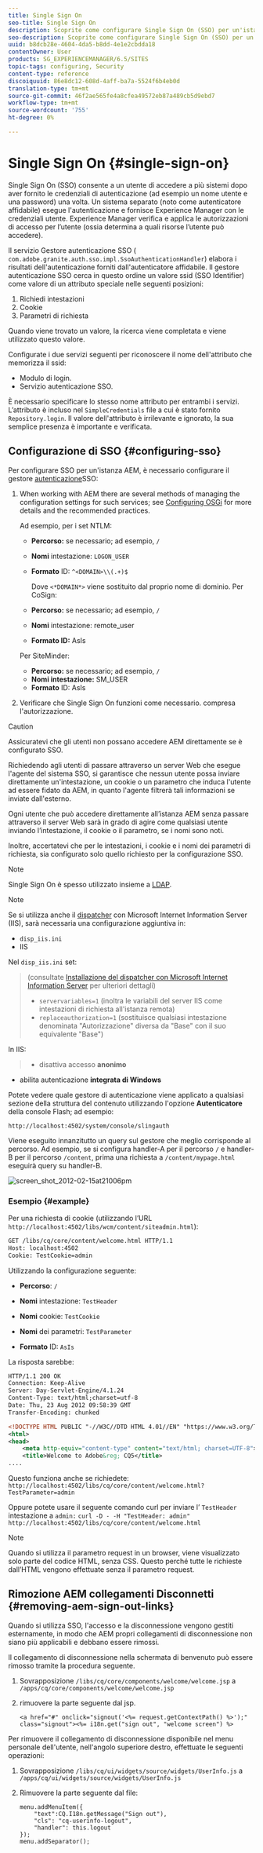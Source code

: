 ```yaml
---
title: Single Sign On
seo-title: Single Sign On
description: Scoprite come configurare Single Sign On (SSO) per un'istanza AEM.
seo-description: Scoprite come configurare Single Sign On (SSO) per un'istanza AEM.
uuid: b8dcb28e-4604-4da5-b8dd-4e1e2cbdda18
contentOwner: User
products: SG_EXPERIENCEMANAGER/6.5/SITES
topic-tags: configuring, Security
content-type: reference
discoiquuid: 86e8dc12-608d-4aff-ba7a-5524f6b4eb0d
translation-type: tm+mt
source-git-commit: 46f2ae565fe4a8cfea49572eb87a489cb5d9ebd7
workflow-type: tm+mt
source-wordcount: '755'
ht-degree: 0%

---
```



# Single Sign On {#single-sign-on}

Single Sign On (SSO) consente a un utente di accedere a più sistemi dopo aver fornito le credenziali di autenticazione (ad esempio un nome utente e una password) una volta. Un sistema separato (noto come autenticatore affidabile) esegue l&#39;autenticazione e fornisce  Experience Manager con le credenziali utente.  Experience Manager verifica e applica le autorizzazioni di accesso per l’utente (ossia determina a quali risorse l’utente può accedere).

Il servizio Gestore autenticazione SSO ( `com.adobe.granite.auth.sso.impl.SsoAuthenticationHandler`) elabora i risultati dell&#39;autenticazione forniti dall&#39;autenticatore affidabile. Il gestore autenticazione SSO cerca in questo ordine un valore ssid (SSO Identifier) come valore di un attributo speciale nelle seguenti posizioni:

1. Richiedi intestazioni
1. Cookie
1. Parametri di richiesta

Quando viene trovato un valore, la ricerca viene completata e viene utilizzato questo valore.

Configurate i due servizi seguenti per riconoscere il nome dell&#39;attributo che memorizza il ssid:

* Modulo di login.
* Servizio autenticazione SSO.

È necessario specificare lo stesso nome attributo per entrambi i servizi. L’attributo è incluso nel `SimpleCredentials` file a cui è stato fornito `Repository.login`. Il valore dell&#39;attributo è irrilevante e ignorato, la sua semplice presenza è importante e verificata.

## Configurazione di SSO {#configuring-sso}

Per configurare SSO per un&#39;istanza AEM, è necessario configurare il gestore [autenticazione](/help/sites-deploying/osgi-configuration-settings.md#adobegranitessoauthenticationhandler)SSO:

1. When working with AEM there are several methods of managing the configuration settings for such services; see [Configuring OSGi](/help/sites-deploying/configuring-osgi.md) for more details and the recommended practices.

   Ad esempio, per i set NTLM:

   * **Percorso:** se necessario; ad esempio, `/`
   * **Nomi** intestazione: `LOGON_USER`
   * **Formato** ID: `^<DOMAIN>\\(.+)$`

      Dove `<*DOMAIN*>` viene sostituito dal proprio nome di dominio.
   Per CoSign:

   * **Percorso:** se necessario; ad esempio, `/`
   * **Nomi** intestazione: remote_user
   * **Formato ID:** AsIs

   Per SiteMinder:

   * **Percorso:** se necessario; ad esempio, `/`
   * **Nomi intestazione:** SM_USER
   * **Formato** ID: AsIs



1. Verificare che Single Sign On funzioni come necessario. compresa l&#39;autorizzazione.

>[!CAUTION]
>
>Assicuratevi che gli utenti non possano accedere AEM direttamente se è configurato SSO.
>
>Richiedendo agli utenti di passare attraverso un server Web che esegue l&#39;agente del sistema SSO, si garantisce che nessun utente possa inviare direttamente un&#39;intestazione, un cookie o un parametro che induca l&#39;utente ad essere fidato da AEM, in quanto l&#39;agente filtrerà tali informazioni se inviate dall&#39;esterno.
>
>Ogni utente che può accedere direttamente all’istanza AEM senza passare attraverso il server Web sarà in grado di agire come qualsiasi utente inviando l’intestazione, il cookie o il parametro, se i nomi sono noti.
>
>Inoltre, accertatevi che per le intestazioni, i cookie e i nomi dei parametri di richiesta, sia configurato solo quello richiesto per la configurazione SSO.


>[!NOTE]
>
>Single Sign On è spesso utilizzato insieme a [LDAP](/help/sites-administering/ldap-config.md).

>[!NOTE]
>
>Se si utilizza anche il [dispatcher](https://helpx.adobe.com/experience-manager/dispatcher/using/dispatcher.html) con Microsoft Internet Information Server (IIS), sarà necessaria una configurazione aggiuntiva in:
>
>* `disp_iis.ini`
>* IIS

>
>
Nel `disp_iis.ini` set:
>(consultate [Installazione del dispatcher con Microsoft Internet Information Server](https://helpx.adobe.com/experience-manager/dispatcher/using/dispatcher-install.html#microsoft-internet-information-server) per ulteriori dettagli)
>
>* `servervariables=1` (inoltra le variabili del server IIS come intestazioni di richiesta all&#39;istanza remota)
>* `replaceauthorization=1` (sostituisce qualsiasi intestazione denominata &quot;Autorizzazione&quot; diversa da &quot;Base&quot; con il suo equivalente &quot;Base&quot;)

>
>
In IIS:
>
>* disattiva accesso **anonimo**
   >
   >
* abilita autenticazione **integrata di Windows**

>



Potete vedere quale gestore di autenticazione viene applicato a qualsiasi sezione della struttura del contenuto utilizzando l&#39;opzione **Autenticatore** della console Flash; ad esempio:

`http://localhost:4502/system/console/slingauth`

Viene eseguito innanzitutto un query sul gestore che meglio corrisponde al percorso. Ad esempio, se si configura handler-A per il percorso `/` e handler-B per il percorso `/content`, prima una richiesta a `/content/mypage.html` eseguirà query su handler-B.

![screen_shot_2012-02-15at21006pm](assets/screen_shot_2012-02-15at21006pm.png)

### Esempio {#example}

Per una richiesta di cookie (utilizzando l’URL `http://localhost:4502/libs/wcm/content/siteadmin.html`):

```xml
GET /libs/cq/core/content/welcome.html HTTP/1.1
Host: localhost:4502
Cookie: TestCookie=admin
```

Utilizzando la configurazione seguente:

* **Percorso**: `/`

* **Nomi** intestazione: `TestHeader`

* **Nomi** cookie: `TestCookie`

* **Nomi** dei parametri: `TestParameter`

* **Formato** ID: `AsIs`

La risposta sarebbe:

```xml
HTTP/1.1 200 OK
Connection: Keep-Alive
Server: Day-Servlet-Engine/4.1.24
Content-Type: text/html;charset=utf-8
Date: Thu, 23 Aug 2012 09:58:39 GMT
Transfer-Encoding: chunked

<!DOCTYPE HTML PUBLIC "-//W3C//DTD HTML 4.01//EN" "https://www.w3.org/TR/html4/strict.dtd">
<html>
<head>
    <meta http-equiv="content-type" content="text/html; charset=UTF-8">
    <title>Welcome to Adobe&reg; CQ5</title>
....
```

Questo funziona anche se richiedete:
`http://localhost:4502/libs/cq/core/content/welcome.html?TestParameter=admin`

Oppure potete usare il seguente comando curl per inviare l’ `TestHeader` intestazione a `admin:`
`curl -D - -H "TestHeader: admin" http://localhost:4502/libs/cq/core/content/welcome.html`

>[!NOTE]
>
>Quando si utilizza il parametro request in un browser, viene visualizzato solo parte del codice HTML, senza CSS. Questo perché tutte le richieste dall’HTML vengono effettuate senza il parametro request.

## Rimozione AEM collegamenti Disconnetti {#removing-aem-sign-out-links}

Quando si utilizza SSO, l&#39;accesso e la disconnessione vengono gestiti esternamente, in modo che AEM propri collegamenti di disconnessione non siano più applicabili e debbano essere rimossi.

Il collegamento di disconnessione nella schermata di benvenuto può essere rimosso tramite la procedura seguente.

1. Sovrapposizione `/libs/cq/core/components/welcome/welcome.jsp` a `/apps/cq/core/components/welcome/welcome.jsp`
1. rimuovere la parte seguente dal jsp.

   `<a href="#" onclick="signout('<%= request.getContextPath() %>');" class="signout"><%= i18n.get("sign out", "welcome screen") %>`

Per rimuovere il collegamento di disconnessione disponibile nel menu personale dell&#39;utente, nell&#39;angolo superiore destro, effettuate le seguenti operazioni:

1. Sovrapposizione `/libs/cq/ui/widgets/source/widgets/UserInfo.js` a `/apps/cq/ui/widgets/source/widgets/UserInfo.js`

1. Rimuovere la parte seguente dal file:

   ```
   menu.addMenuItem({
       "text":CQ.I18n.getMessage("Sign out"),
       "cls": "cq-userinfo-logout",
       "handler": this.logout
   });
   menu.addSeparator();
   ```

